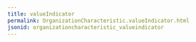 ```yaml
---
title: valueIndicator
permalink: OrganizationCharacteristic.valueIndicator.html
jsonid: organizationcharacteristic_valueindicator
---
```

